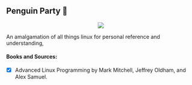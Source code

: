 ## Penguin Party 🥂

<p align="center"> 
	<img src="./assets/penguin_party.gif" />
</p>

An amalgamation of all things linux for personal reference and understanding,

#### Books and Sources:
- [x] Advanced Linux Programming by Mark Mitchell, Jeffrey Oldham, and Alex Samuel.


